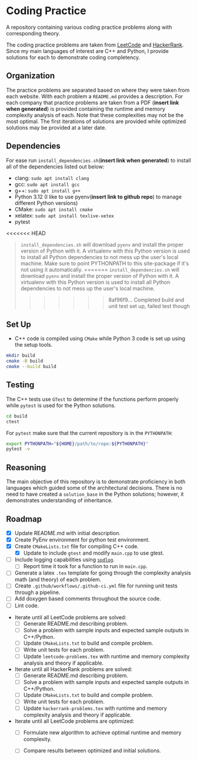 # Coding Practice
A repository containing various coding practice problems along with corresponding theory.

The coding practice problems are taken from [LeetCode](https://leetcode.com/) and [HackerRank](https://www.hackerrank.com/). Since my main languages of interest are C++ and Python, I provide solutions for each to demonstrate coding completency.

## Organization

The practice problems are separated based on where they were taken from each website. With each problem a `README.md` provides a description. For each company that practice problems are taken from a PDF (**insert link when generated**) is provided containing the runtime and memory complexity analysis of each. Note that these complexities may not be the most optimal. The first iterations of solutions are provided while optimized solutions may be provided at a later date.

## Dependencies
For ease run `install_dependencies.sh`(**insert link when generated**) to install all of the dependencies listed out below:
- clang: `sudo apt install clang`
- gcc: `sudo apt install gcc`
- g++: `sudo apt install g++`
- Python 3.12 (I like to use pyenv(**insert link to github repo**) to manage different Python versions)
- CMake: `sudo apt install cmake`
- xelatex: `sudo apt install texlive-xetex`
- pytest

<<<<<<< HEAD
> `install_dependencies.sh` will download `pyenv` and install the proper version of Python with it. A virtualenv with this Python version is used to install all Python dependencies to not mess up the user's local machine. Make sure to point PYTHONPATH to this site-package if it's not using it automatically.
=======
> `install_dependencies.sh` will download `pyenv` and install the proper version of Python with it. A virtualenv with this Python version is used to install all Python dependencies to not mess up the user's local machine. 
>>>>>>> 8af96f9... Completed build and unit test set up, failed test though

## Set Up
- C++ code is compiled using `CMake` while Python 3 code is set up using the setup tools.
```bash
mkdir build
cmake -B build
cmake --build build
```

## Testing
The C++ tests use `GTest` to determine if the functions perform properly while `pytest` is used for the Python solutions.
```bash
cd build
ctest
```

For `pytest` make sure that the current repository is in the `PYTHONPATH`:
```bash
export PYTHONPATH="${HOME}/path/to/repo:${PYTHONPATH}"
pytest -v
```

## Reasoning
The main objective of this repository is to demonstrate proficiency in both languages which guided some of the architectural decisions. There is no need to have created a `solution_base` in the Python solutions; however, it demonstrates understanding of inheritance.

## Roadmap

- [x] Update README.md with initial description.
- [x] Create PyEnv environment for python test environment.
- [x] Create `CMakeLists.txt` file for compiling C++ code.
  - [x] Update to include `gtest` and modify `main.cpp` to use gtest.
- [ ] Include logging capabilities using [`spdlog`](https://github.com/gabime/spdlog).
  - [ ] Report time it took for a function to run in `main.cpp`.
- [ ] Generate a latex `.tex` template for going through the complexity analysis math (and theory) of each problem.
- [ ] Create `.github/workflows/.github-ci.yml` file for running unit tests through a pipeline.
- [ ] Add doxygen based comments throughout the source code.
- [ ] Lint code.
- Iterate until all LeetCode problems are solved:
  - [ ] Generate README.md describing problem.
  - [ ] Solve a problem with sample inputs and expected sample outputs in C++/Python.
  - [ ] Update `CMakeLists.txt` to build and compile problem.
  - [ ] Write unit tests for each problem.
  - [ ] Update `leetcode-problems.tex` with runtime and memory complexity analysis and theory if applicable.
- Iterate until all HackerRank problems are solved:
  - [ ] Generate README.md describing problem.
  - [ ] Solve a problem with sample inputs and expected sample outputs in C++/Python.
  - [ ] Update `CMakeLists.txt` to build and compile problem.
  - [ ] Write unit tests for each problem.
  - [ ] Update `hackerrank-problems.tex` with runtime and memory complexity analysis and theory if applicable.
- Iterate until all LeetCode problems are optimized:
  - [ ] Formulate new algorithm to achieve optimal runtime and memory complexity.
  - [ ] Compare results between optimized and initial solutions.


